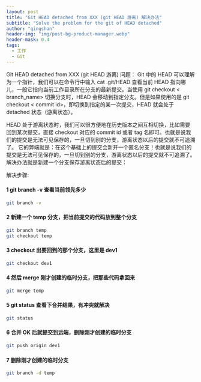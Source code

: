 ```yaml
---
layout: post
title: "Git HEAD detached from XXX (git HEAD 游离) 解决办法"
subtitle: "Solve the problem for the git of HEAD detached"
author: "qingshan"
header-img: "img/post-bg-product-manager.webp"
header-mask: 0.4
tags:
  - 工作
  - Git
---
```


Git HEAD detached from XXX (git HEAD 游离) 问题：
Git 中的 HEAD 可以理解为一个指针，我们可以在命令行中输入 cat .git/HEAD 查看当前 HEAD 指向哪儿，一般它指向当前工作目录所在分支的最新提交。当使用 git checkout < branch_name> 切换分支时，HEAD 会移动到指定分支。但是如果使用的是 git checkout < commit id>，即切换到指定的某一次提交，HEAD 就会处于 detached 状态（游离状态）。

HEAD 处于游离状态时，我们可以很方便地在历史版本之间互相切换，比如需要回到某次提交，直接 checkout 对应的 commit id 或者 tag 名即可。也就是说我们的提交是无法可见保存的，一旦切到别的分支，游离状态以后的提交就不可追溯了。
它的弊端就是：在这个基础上的提交会新开一个匿名分支！也就是说我们的提交是无法可见保存的，一旦切到别的分支，游离状态以后的提交就不可追溯了。解决办法就是新建一个分支保存游离状态后的提交：

解决步骤:

#### 1 git branch -v 查看当前领先多少 
```sh
git branch -v
```
#### 2 新建一个 temp 分支，把当前提交的代码放到整个分支 
```sh
git branch temp
git checkout temp
```
#### 3 checkout 出要回到的那个分支，这里是 dev1 
```sh
git checkout dev1
```
#### 4 然后 merge 刚才创建的临时分支，把那些代码拿回来 
```sh
git merge temp
```
#### 5 git status 查看下合并结果，有冲突就解决 
```sh
git status
```
#### 6 合并 OK 后就提交到远端，删除刚才创建的临时分支
```sh
git push origin dev1
```
#### 7 删除刚才创建的临时分支
```sh
git branch -d temp
```
